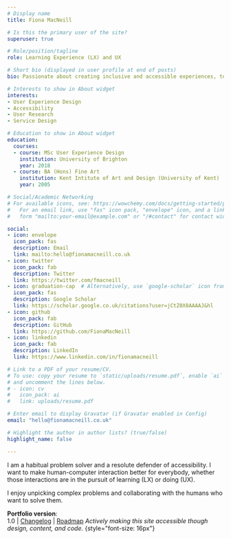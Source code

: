 ```yaml
---
# Display name
title: Fiona MacNeill

# Is this the primary user of the site?
superuser: true

# Role/position/tagline
role: Learning Experience (LX) and UX

# Short bio (displayed in user profile at end of posts)
bio: Passionate about creating inclusive and accessible experiences, tools, and services for learning and doing.

# Interests to show in About widget
interests:
- User Experience Design
- Accessibility
- User Research
- Service Design

# Education to show in About widget
education:
  courses:
  - course: MSc User Experience Design
    institution: University of Brighton
    year: 2018
  - course: BA (Hons) Fine Art
    institution: Kent Intitute of Art and Design (University of Kent)
    year: 2005

# Social/Academic Networking
# For available icons, see: https://wowchemy.com/docs/getting-started/page-builder/#icons
#   For an email link, use "fas" icon pack, "envelope" icon, and a link in the
#   form "mailto:your-email@example.com" or "/#contact" for contact widget.

social:
- icon: envelope
  icon_pack: fas
  description: Email
  link: mailto:hello@fionamacneill.co.uk
- icon: twitter
  icon_pack: fab
  description: Twitter
  link: https://twitter.com/fmacneill
- icon: graduation-cap  # Alternatively, use `google-scholar` icon from `ai` icon pack
  icon_pack: fas
  description: Google Scholar
  link: https://scholar.google.co.uk/citations?user=jCtZ0X8AAAAJ&hl
- icon: github
  icon_pack: fab
  description: GitHub
  link: https://github.com/FionaMacNeill
- icon: linkedin
  icon_pack: fab
  description: LinkedIn
  link: https://www.linkedin.com/in/fionamacneill

# Link to a PDF of your resume/CV.
# To use: copy your resume to `static/uploads/resume.pdf`, enable `ai` icons in `params.toml`, 
# and uncomment the lines below.
# - icon: cv
#   icon_pack: ai
#   link: uploads/resume.pdf

# Enter email to display Gravatar (if Gravatar enabled in Config)
email: "hello@fionamacneill.co.uk"

# Highlight the author in author lists? (true/false)
highlight_name: false

---
```

I am a habitual problem solver and a resolute defender of accessibility. I want to make human-computer interaction better for everybody, whether those interactions are in the pursuit of learning (LX) or doing (UX).

I enjoy unpicking complex problems and collaborating with the humans who want to solve them.

  <!--{{< icon name="download" pack="fas" >}} Download my {{< staticref "uploads/cv.pdf" "newtab" >}}CV{{< /staticref >}}.-->

**Portfolio version**: </br> 1.0 | [Changelog](https://github.com/FionaMacNeill/portfolio/wiki/Changelog) | [Roadmap](https://github.com/FionaMacNeill/portfolio/wiki/Roadmap)
*Actively making this site accessible though design, content, and code.*
{style="font-size: 16px"}
